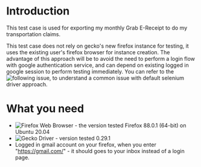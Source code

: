 # Introduction

This test case is used for exporting my monthly Grab E-Receipt to do my transportation claims.

This test case does not rely on gecko's new firefox instance for testing, it uses the existing user's firefox browser for instance creation. The advantage of this approach will be to avoid the need to perform a login flow with google authentication service, and can depend on existing logged in google session to perform testing immediately. You can refer to the ![following issue](https://superuser.com/questions/1511719/i-cant-login-to-gmail-with-selenium-anymore), to understand a common issue with default selenium driver approach.

# What you need

- ![Firefox Web Browser](https://www.mozilla.org/en-US/firefox/new/) - the version tested Firefox 88.0.1 (64-bit) on Ubuntu 20.04
- ![Gecko Driver](https://github.com/mozilla/geckodriver/releases) - version tested 0.29.1
- Logged in gmail account on your firefox, when you enter "https://gmail.com/" - it should goes to your inbox instead of a login page.

